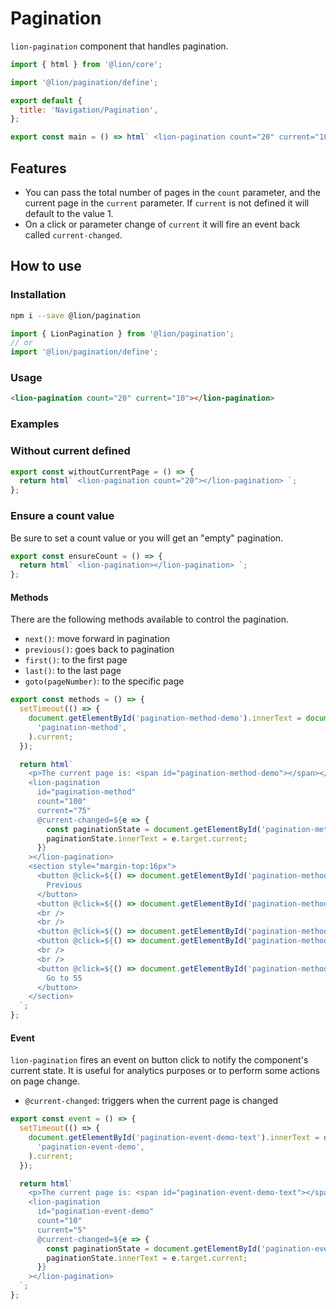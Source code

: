 # Pagination

`lion-pagination` component that handles pagination.

```js script
import { html } from '@lion/core';

import '@lion/pagination/define';

export default {
  title: 'Navigation/Pagination',
};
```

```js preview-story
export const main = () => html` <lion-pagination count="20" current="10"></lion-pagination> `;
```

## Features

- You can pass the total number of pages in the `count` parameter, and the current page in the `current` parameter. If `current` is not defined it will default to the value 1.
- On a click or parameter change of `current` it will fire an event back called `current-changed`.

## How to use

### Installation

```bash
npm i --save @lion/pagination
```

```js
import { LionPagination } from '@lion/pagination';
// or
import '@lion/pagination/define';
```

### Usage

```html
<lion-pagination count="20" current="10"></lion-pagination>
```

### Examples

### Without current defined

```js preview-story
export const withoutCurrentPage = () => {
  return html` <lion-pagination count="20"></lion-pagination> `;
};
```

### Ensure a count value

Be sure to set a count value or you will get an "empty" pagination.

```js preview-story
export const ensureCount = () => {
  return html` <lion-pagination></lion-pagination> `;
};
```

#### Methods

There are the following methods available to control the pagination.

- `next()`: move forward in pagination
- `previous()`: goes back to pagination
- `first()`: to the first page
- `last()`: to the last page
- `goto(pageNumber)`: to the specific page

```js preview-story
export const methods = () => {
  setTimeout(() => {
    document.getElementById('pagination-method-demo').innerText = document.getElementById(
      'pagination-method',
    ).current;
  });

  return html`
    <p>The current page is: <span id="pagination-method-demo"></span></p>
    <lion-pagination
      id="pagination-method"
      count="100"
      current="75"
      @current-changed=${e => {
        const paginationState = document.getElementById('pagination-method-demo');
        paginationState.innerText = e.target.current;
      }}
    ></lion-pagination>
    <section style="margin-top:16px">
      <button @click=${() => document.getElementById('pagination-method').previous()}>
        Previous
      </button>
      <button @click=${() => document.getElementById('pagination-method').next()}>Next</button>
      <br />
      <br />
      <button @click=${() => document.getElementById('pagination-method').first()}>First</button>
      <button @click=${() => document.getElementById('pagination-method').last()}>Last</button>
      <br />
      <br />
      <button @click=${() => document.getElementById('pagination-method').goto(55)}>
        Go to 55
      </button>
    </section>
  `;
};
```

#### Event

`lion-pagination` fires an event on button click to notify the component's current state. It is useful for analytics purposes or to perform some actions on page change.

- `@current-changed`: triggers when the current page is changed

```js preview-story
export const event = () => {
  setTimeout(() => {
    document.getElementById('pagination-event-demo-text').innerText = document.getElementById(
      'pagination-event-demo',
    ).current;
  });

  return html`
    <p>The current page is: <span id="pagination-event-demo-text"></span></p>
    <lion-pagination
      id="pagination-event-demo"
      count="10"
      current="5"
      @current-changed=${e => {
        const paginationState = document.getElementById('pagination-event-demo-text');
        paginationState.innerText = e.target.current;
      }}
    ></lion-pagination>
  `;
};
```
